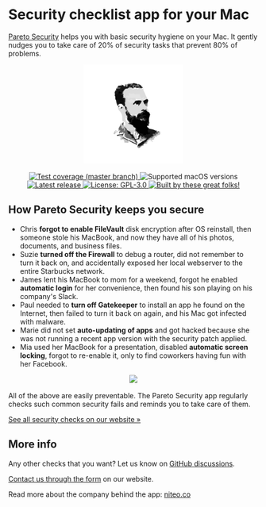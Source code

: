 # Security checklist app for your Mac

[Pareto Security](https://paretosecurity.app/) helps you with basic security hygiene on your Mac. It gently nudges you to take care of 20% of security tasks that prevent 80% of problems.

<p align="center">
  <img height="200" src="https://github.com/ParetoSecurity/pareto-mac/blob/main/assets/icon.png?raw=true" />
</p>

<p align="center">
  <a href="https://codecov.io/gh/ParetoSecurity/pareto-mac">
	<img alt="Test coverage (master branch)"
	     src="https://img.shields.io/codecov/c/github/ParetoSecurity/pareto-mac?label=tests%20coverage&token=0PQ1BR279J">
  </a>
  <img alt="Supported macOS versions"
         src="https://img.shields.io/badge/macOS%20versions-Big%20Sur%2C%20Monterey-blue">
  </a>
  <a href="https://github.com/ParetoSecurity/pareto-mac/releases">
    <img alt="Latest release"
         src="https://img.shields.io/github/v/release/ParetoSecurity/pareto-mac?include_prereleases&sort=semver&label=latest%20release">
  </a>
  <a href="https://github.com/ParetoSecurity/pareto-mac/blob/master/LICENSE">
    <img alt="License: GPL-3.0"
         src="https://img.shields.io/github/license/ParetoSecurity/pareto-mac?color=blue">
  </a>
  <a href="https://github.com/ParetoSecurity/pareto-mac/graphs/contributors">
    <img alt="Built by these great folks!"
         src="https://img.shields.io/github/contributors/ParetoSecurity/pareto-mac.svg">
  </a>
</p>


## How Pareto Security keeps you secure

- Chris **forgot to enable FileVault** disk encryption after OS reinstall, then someone stole his MacBook, and now they have all of his photos, documents, and business files.
- Suzie **turned off the Firewall** to debug a router, did not remember to turn it back on, and accidentally exposed her local webserver to the entire Starbucks network.
- James lent his MacBook to mom for a weekend, forgot he enabled **automatic login** for her convenience, then found his son playing on his company's Slack.
- Paul needed to **turn off Gatekeeper** to install an app he found on the Internet, then failed to turn it back on again, and his Mac got infected with malware.
- Marie did not set **auto-updating of apps** and got hacked because she was not running a recent app version with the security patch applied.
- Mia used her MacBook for a presentation, disabled **automatic screen locking**, forgot to re-enable it, only to find coworkers having fun with her Facebook.


<p align="center">
  <img height="300" src="https://github.com/ParetoSecurity/pareto-mac/blob/main/assets/screenshot.jpg?raw=true" />
</p>

All of the above are easily preventable. The Pareto Security app regularly checks such common security fails and reminds you to take care of them.

[See all security checks on our website »](»)


## More info

Any other checks that you want? Let us know on [GitHub discussions](https://github.com/ParetoSecurity/pareto-mac/discussions/3).

[Contact us through the form](https://paretosecurity.app/contact) on our website.

Read more about the company behind the app: [niteo.co](https://niteo.co/)
